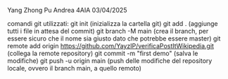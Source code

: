 Yang Zhong Pu Andrea
4AIA
03/04/2025

comandi git utilizzati:
  git init (inizializza la cartella git)
  git add . (aggiunge tutti i file in attesa del commit)
  git branch -M main (crea il branch, per essere sicuro che il nome sia giusto dato che potrebbe essere master)
  git remote add origin https://github.com/YayzIP/verificaPostItWikipedia.git (collega la remote repository)
  git commit -m "first demo" (salva le modifiche)
  git push -u origin main (push delle modifiche del repository locale, ovvero il branch main, a quello remoto)
